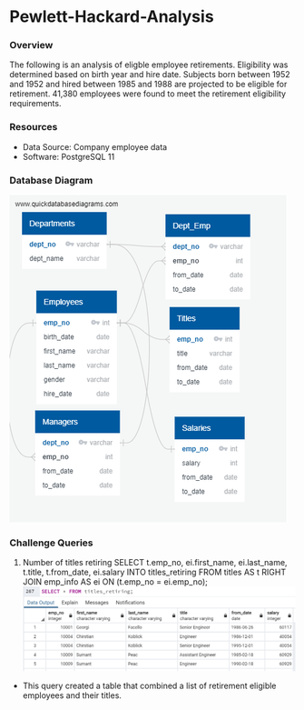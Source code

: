 # Pewlett-Hackard-Analysis

### Overview
The following is an analysis of eligble employee retirements. Eligibility was determined based on birth year and hire date. Subjects born between 1952 and 1952 and hired between 1985 and 1988 are projected to be eligible for retirement. 41,380 employees were found to meet the retirement eligibility requirements.

### Resources
- Data Source: Company employee data
- Software: PostgreSQL 11

### Database Diagram
![EmployeeDBD](https://github.com/arodriguez82/Pewlett-Hackard-Analysis/blob/master/EmployeeDB.png?raw=true)

### Challenge Queries

1. Number of titles retiring
SELECT t.emp_no,  ei.first_name, ei.last_name, t.title, t.from_date, ei.salary
INTO titles_retiring
FROM titles AS t 
RIGHT JOIN emp_info AS ei
ON (t.emp_no = ei.emp_no);
![titles_retiring](https://github.com/arodriguez82/Pewlett-Hackard-Analysis/blob/master/titles_retiring.png?raw=true)
- This query created a table that combined a list of retirement eligible employees and their titles. 
